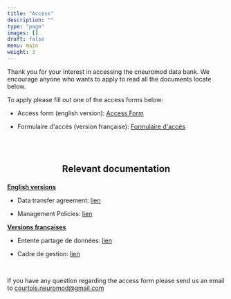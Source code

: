```yaml
---
title: "Access"
description: ""
type: "page"
images: []
draft: false
menu: main
weight: 3
---
```

Thank you for your interest in accessing the cneuromod data bank. We encourage anyone who wants to apply to read all the documents locate below.

To apply please fill out one of the access forms below:

- Access form (english version):  <a href="https://limesurvey.unf-montreal.ca/index.php/971272?newtest=Y&lang=en" target="_blank">Access Form</a>


- Formulaire d'accès (version française):  <a href="https://limesurvey.unf-montreal.ca/index.php/971272?newtest=Y&lang=fr" target="_blank">Formulaire d'accès</a>


<br><br>

## <p align=center>Relevant documentation</p>

__<u>English versions</u>__

- Data transfer agreement:  [lien](cneuromod_data_transfer_agreement_en_2022-06-06.pdf)


- Management Policies:  [lien](cneuromod_management_policies_en_2022-05-06.pdf)


__<u>Versions françaises</u>__

- Entente partage de données:  [lien](cneuromod_entente_transfert_donnees_fr_2022-06-06.docx.pdf)


- Cadre de gestion:  [lien](cneuromod_cadre_gestion_fr_2022-05-06.pdf)


<br>

If you have any question regarding the access form please send us an email to courtois.neuromod@gmail.com
